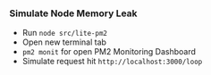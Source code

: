 ### Simulate Node Memory Leak

- Run `node src/lite-pm2`
- Open new terminal tab
- `pm2 monit` for open PM2 Monitoring Dashboard
- Simulate request hit `http://localhost:3000/loop`
  